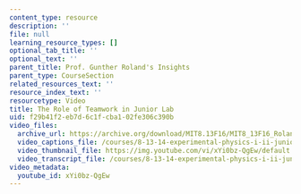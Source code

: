 ```yaml
---
content_type: resource
description: ''
file: null
learning_resource_types: []
optional_tab_title: ''
optional_text: ''
parent_title: Prof. Gunther Roland's Insights
parent_type: CourseSection
related_resources_text: ''
resource_index_text: ''
resourcetype: Video
title: The Role of Teamwork in Junior Lab
uid: f29b41f2-eb7d-6c1f-cba1-02fe306c390b
video_files:
  archive_url: https://archive.org/download/MIT8.13F16/MIT8_13F16_Roland_Role_of_Teamwork_300k.mp4
  video_captions_file: /courses/8-13-14-experimental-physics-i-ii-junior-lab-fall-2016-spring-2017/8a037ac0ade75ca2a02cef884b25aa0a_3032011.vtt
  video_thumbnail_file: https://img.youtube.com/vi/xYi0bz-QgEw/default.jpg
  video_transcript_file: /courses/8-13-14-experimental-physics-i-ii-junior-lab-fall-2016-spring-2017/ee4292a123aa2bb805e3e7480a7b31ee_3032011.pdf
video_metadata:
  youtube_id: xYi0bz-QgEw
---
```

